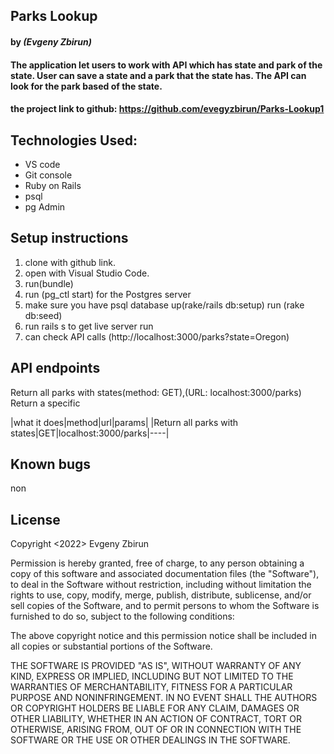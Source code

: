 ## Parks Lookup

#### by _**(Evgeny Zbirun)**_

#### The application let users to work with API which has state and park of the state. User can save a state and a park that the state has. The API can look for the park based of the state.



#### the project link to github: https://github.com/evegyzbirun/Parks-Lookup1

## Technologies Used:
* VS code
* Git console
* Ruby on Rails
* psql
* pg Admin



## Setup instructions

1. clone with github link.
2. open with Visual Studio Code.
3. run(bundle)
4. run (pg_ctl start) for the Postgres server
4. make sure you have psql database up(rake/rails db:setup) run (rake db:seed)
5. run rails s to get live server run
6. can check API calls (http://localhost:3000/parks?state=Oregon)

## API endpoints

Return all parks with states(method: GET),(URL: localhost:3000/parks)
Return a specific

|what it does|method|url|params|
|Return all parks with states|GET|localhost:3000/parks|----|



## Known bugs
 non

## License

Copyright <2022> Evgeny Zbirun

Permission is hereby granted, free of charge, to any person obtaining a copy of this software and associated documentation files (the "Software"), to deal in the Software without restriction, including without limitation the rights to use, copy, modify, merge, publish, distribute, sublicense, and/or sell copies of the Software, and to permit persons to whom the Software is furnished to do so, subject to the following conditions:

The above copyright notice and this permission notice shall be included in all copies or substantial portions of the Software.

THE SOFTWARE IS PROVIDED "AS IS", WITHOUT WARRANTY OF ANY KIND, EXPRESS OR IMPLIED, INCLUDING BUT NOT LIMITED TO THE WARRANTIES OF MERCHANTABILITY, FITNESS FOR A PARTICULAR PURPOSE AND NONINFRINGEMENT. IN NO EVENT SHALL THE AUTHORS OR COPYRIGHT HOLDERS BE LIABLE FOR ANY CLAIM, DAMAGES OR OTHER LIABILITY, WHETHER IN AN ACTION OF CONTRACT, TORT OR OTHERWISE, ARISING FROM, OUT OF OR IN CONNECTION WITH THE SOFTWARE OR THE USE OR OTHER DEALINGS IN THE SOFTWARE.